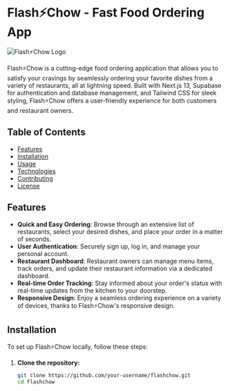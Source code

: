 # Flash⚡Chow - Fast Food Ordering App

![Flash⚡Chow Logo](logo.png)

Flash⚡Chow is a cutting-edge food ordering application that allows you to satisfy your cravings by seamlessly ordering your favorite dishes from a variety of restaurants, all at lightning speed. Built with Next.js 13, Supabase for authentication and database management, and Tailwind CSS for sleek styling, Flash⚡Chow offers a user-friendly experience for both customers and restaurant owners.

## Table of Contents

- [Features](#features)
- [Installation](#installation)
- [Usage](#usage)
- [Technologies](#technologies)
- [Contributing](#contributing)
- [License](#license)

## Features

- **Quick and Easy Ordering**: Browse through an extensive list of restaurants, select your desired dishes, and place your order in a matter of seconds.
- **User Authentication**: Securely sign up, log in, and manage your personal account.
- **Restaurant Dashboard**: Restaurant owners can manage menu items, track orders, and update their restaurant information via a dedicated dashboard.
- **Real-time Order Tracking**: Stay informed about your order's status with real-time updates from the kitchen to your doorstep.
- **Responsive Design**: Enjoy a seamless ordering experience on a variety of devices, thanks to Flash⚡Chow's responsive design.

## Installation

To set up Flash⚡Chow locally, follow these steps:

1. **Clone the repository:**

   ```bash
   git clone https://github.com/your-username/flashchow.git
   cd flashchow

